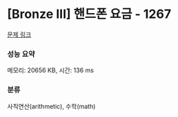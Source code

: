 # [Bronze III] 핸드폰 요금 - 1267 

[문제 링크](https://www.acmicpc.net/problem/1267) 

### 성능 요약

메모리: 20656 KB, 시간: 136 ms

### 분류

사칙연산(arithmetic), 수학(math)

